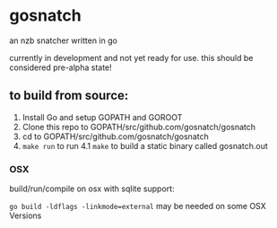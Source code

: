# gosnatch
an nzb snatcher written in go

currently in development and not yet ready for use.
this should be considered pre-alpha state!

## to build from source:

1. Install Go and setup GOPATH and GOROOT
2. Clone this repo to GOPATH/src/github.com/gosnatch/gosnatch
3. cd to GOPATH/src/github.com/gosnatch/gosnatch
4. `make run` to run
4.1 `make` to build a static binary called gosnatch.out


### OSX
build/run/compile on osx with sqlite support:

`go build -ldflags -linkmode=external` may be needed on some OSX Versions